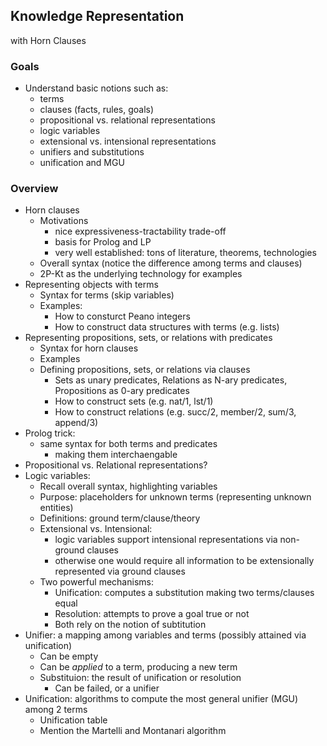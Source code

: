 ## Knowledge Representation
with Horn Clauses

### Goals

- Understand basic notions such as:
    * terms
    * clauses (facts, rules, goals)
    * propositional vs. relational representations
    * logic variables
    * extensional vs. intensional representations
    * unifiers and substitutions
    * unification and MGU

### Overview

- Horn clauses
    * Motivations
        + nice expressiveness-tractability trade-off
        + basis for Prolog and LP
        + very well established: tons of literature, theorems, technologies
    * Overall syntax (notice the difference among terms and clauses)
    * 2P-Kt as the underlying technology for examples
- Representing objects with terms
    * Syntax for terms (skip variables)
    * Examples:
        - How to consturct Peano integers
        - How to construct data structures with terms (e.g. lists)
- Representing propositions, sets, or relations with predicates
    * Syntax for horn clauses
    * Examples
    * Defining propositions, sets, or relations via clauses
        + Sets as unary predicates, Relations as N-ary predicates, Propositions as 0-ary predicates
        + How to construct sets (e.g. nat/1, lst/1)
        + How to construct relations (e.g. succ/2, member/2, sum/3, append/3)
- Prolog trick:
    * same syntax for both terms and predicates 
        + making them interchaengable
- Propositional vs. Relational representations?
- Logic variables: 
    * Recall overall syntax, highlighting variables
    * Purpose: placeholders for unknown terms (representing unknown entities)
    * Definitions: ground term/clause/theory
    * Extensional vs. Intensional: 
        + logic variables support intensional representations via non-ground clauses
        * otherwise one would require all information to be extensionally represented via ground clauses
    * Two powerful mechanisms:
        * Unification: computes a substitution making two terms/clauses equal
        * Resolution: attempts to prove a goal true or not
        * Both rely on the notion of subtitution
- Unifier: a mapping among variables and terms (possibly attained via unification)
    * Can be empty
    * Can be _applied_ to a term, producing a new term
    * Substituion: the result of unification or resolution
        - Can be failed, or a unifier
- Unification: algorithms to compute the most general unifier (MGU) among 2 terms 
    * Unification table
    * Mention the Martelli and Montanari algorithm
